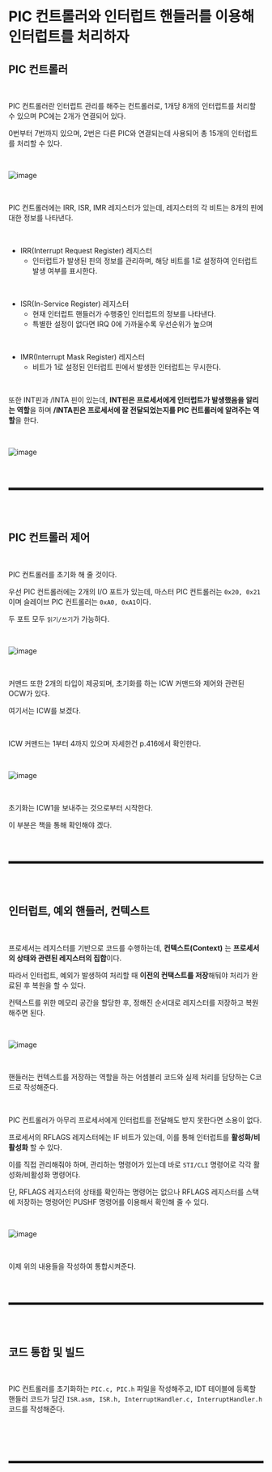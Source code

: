 # PIC 컨트롤러와 인터럽트 핸들러를 이용해 인터럽트를 처리하자
## PIC 컨트롤러

<br>

PIC 컨트롤러란 인터럽트 관리를 해주는 컨트롤러로, 1개당 8개의 인터럽트를 처리할 수 있으며 PC에는 2개가 연결되어 있다.

0번부터 7번까지 있으며, 2번은 다른 PIC와 연결되는데 사용되어 총 15개의 인터럽트를 처리할 수 있다.

<br>

![image](https://user-images.githubusercontent.com/52172169/198539470-ee639f55-31d4-4cfc-bfe7-a3421a5da2f2.png)

<br>

PIC 컨트롤러에는 IRR, ISR, IMR 레지스터가 있는데, 레지스터의 각 비트는 8개의 핀에 대한 정보를 나타낸다.

<br>

+ IRR(Interrupt Request Register) 레지스터
  + 인터럽트가 발생된 핀의 정보를 관리하며, 해당 비트를 1로 설정하여 인터럽트 발생 여부를 표시한다.

<br>

+ ISR(In-Service Register) 레지스터
  + 현재 인터럽트 핸들러가 수행중인 인터럽트의 정보를 나타낸다.
  + 특별한 설정이 없다면 IRQ 0에 가까울수록 우선순위가 높으며 

<br>

+ IMR(Interrupt Mask Register) 레지스터
  + 비트가 1로 설정된 인터럽트 핀에서 발생한 인터럽트는 무시한다. 

<br>

또한 INT핀과 /INTA 핀이 있는데, **INT핀은 프로세서에게 인터럽트가 발생했음을 알리는 역할**을 하며 **/INTA핀은 프로세서에 잘 전달되었는지를 PIC 컨트롤러에 알려주는 역할**을 한다.

<br>

![image](https://user-images.githubusercontent.com/52172169/198542812-644bb213-2507-44c0-86ff-17511ab9c24c.png)

<br><br>
<hr style="border: 2px solid;">
<br><br>

## PIC 컨트롤러 제어

<br>

PIC 컨트롤러를 초기화 해 줄 것이다.

우선 PIC 컨트롤러에는 2개의 I/O 포트가 있는데, 마스터 PIC 컨트롤러는 ```0x20, 0x21```이며 슬레이브 PIC 컨트롤러는 ```0xA0, 0xA1```이다.

두 포트 모두 ```읽기/쓰기```가 가능하다.

<br>

![image](https://user-images.githubusercontent.com/52172169/198546108-e4e35b41-1752-4569-8f45-155e7856859d.png)

<br>

커맨드 또한 2개의 타입이 제공되며, 초기화를 하는 ICW 커맨드와 제어와 관련된 OCW가 있다.

여기서는 ICW를 보겠다.

<br>

ICW 커맨드는 1부터 4까지 있으며 자세한건 p.416에서 확인한다.

<br>

![image](https://user-images.githubusercontent.com/52172169/198549006-e8d74653-c68b-4229-ac1f-6abdfb29ad9f.png)

<br>

초기화는 ICW1을 보내주는 것으로부터 시작한다.

이 부분은 책을 통해 확인해야 겠다.

<br><br>
<hr style="border: 2px solid;">
<br><br>

## 인터럽트, 예외 핸들러, 컨텍스트

<br>

프로세서는 레지스터를 기반으로 코드를 수행하는데, **컨텍스트(Context)** 는 **프로세서의 상태와 관련된 레지스터의 집합**이다.

따라서 인터럽트, 예외가 발생하여 처리할 때 **이전의 컨택스트를 저장**해둬야 처리가 완료된 후 복원을 할 수 있다.

컨택스트를 위한 메모리 공간을 할당한 후, 정해진 순서대로 레지스터를 저장하고 복원해주면 된다.

<br>

![image](https://user-images.githubusercontent.com/52172169/198580248-24e080c4-f17a-45a5-a48a-a2c6ae2985fd.png)

<br>

핸들러는 컨텍스트를 저장하는 역할을 하는 어셈블리 코드와 실제 처리를 담당하는 C코드로 작성해준다.

<br>

PIC 컨트롤러가 아무리 프로세서에게 인터럽트를 전달해도 받지 못한다면 소용이 없다.

프로세서의 RFLAGS 레지스터에는 IF 비트가 있는데, 이를 통해 인터럽트를 **활성화/비활성화** 할 수 있다.

이를 직접 관리해줘야 하며, 관리하는 명령어가 있는데 바로 ```STI/CLI``` 명령어로 각각 활성화/비활성화 명령어다.

단, RFLAGS 레지스터의 상태를 확인하는 명령어는 없으나 RFLAGS 레지스터를 스택에 저장하는 명령어인 PUSHF 명령어를 이용해서 확인해 줄 수 있다.

<br>

![image](https://user-images.githubusercontent.com/52172169/198594695-0c787609-5243-4ec9-9cf6-b9387c0d7030.png)

<br>

이제 위의 내용들을 작성하여 통합시켜준다.

<br><br>
<hr style="border: 2px solid;">
<br><br>

## 코드 통합 및 빌드

<br>

PIC 컨트롤러를 초기화하는 ```PIC.c, PIC.h``` 파일을 작성해주고, IDT 테이블에 등록할 핸들러 코드가 담긴 ```ISR.asm, ISR.h, InterruptHandler.c, InterruptHandler.h``` 코드를 작성해준다.

<br>



<br><br>
<hr style="border: 2px solid;">
<br><br>
